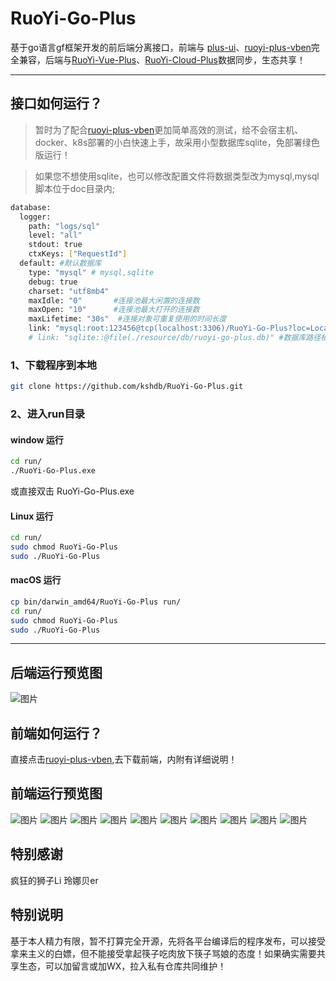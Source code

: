 # RuoYi-Go-Plus

基于go语言gf框架开发的前后端分离接口，前端与 [plus-ui](https://github.com/JavaLionLi/plus-ui)、[ruoyi-plus-vben](https://gitee.com/dapppp/ruoyi-plus-vben)完全兼容，后端与[RuoYi-Vue-Plus](https://github.com/dromara/RuoYi-Vue-Plus)、[RuoYi-Cloud-Plus](https://github.com/dromara/RuoYi-Cloud-Plus)数据同步，生态共享！

---


## 接口如何运行？

> 暂时为了配合[ruoyi-plus-vben]([ruoyi-plus-vben](https://gitee.com/dapppp/ruoyi-plus-vben))更加简单高效的测试，给不会宿主机、docker、k8s部署的小白快速上手，故采用小型数据库sqlite，免部署绿色版运行！

> 如果您不想使用sqlite，也可以修改配置文件将数据类型改为mysql,mysql脚本位于doc目录内;

```sh
database:
  logger:
    path: "logs/sql"
    level: "all"
    stdout: true
    ctxKeys: ["RequestId"]
  default: #默认数据库
    type: "mysql" # mysql,sqlite
    debug: true
    charset: "utf8mb4"
    maxIdle: "0"       #连接池最大闲置的连接数
    maxOpen: "10"      #连接池最大打开的连接数
    maxLifetime: "30s"  #连接对象可重复使用的时间长度
    link: "mysql:root:123456@tcp(localhost:3306)/RuoYi-Go-Plus?loc=Local&parseTime=true"
    # link: "sqlite::@file(./resource/db/ruoyi-go-plus.db)" #数据库路径根据自己的填写
```


### 1、下载程序到本地

```sh
git clone https://github.com/kshdb/RuoYi-Go-Plus.git
```



### 2、进入run目录

#### window 运行
```sh
cd run/
./RuoYi-Go-Plus.exe
```


或直接双击 RuoYi-Go-Plus.exe

#### Linux 运行

```sh
cd run/
sudo chmod RuoYi-Go-Plus
sudo ./RuoYi-Go-Plus
```

#### macOS 运行

```sh
cp bin/darwin_amd64/RuoYi-Go-Plus run/
cd run/
sudo chmod RuoYi-Go-Plus
sudo ./RuoYi-Go-Plus
```


---



## 后端运行预览图

![图片](./doc/images/api-1.png)




## 前端如何运行？
直接点击[ruoyi-plus-vben](https://gitee.com/dapppp/ruoyi-plus-vben),去下载前端，内附有详细说明！

## 前端运行预览图

![图片](./doc/images/web-1.png)
![图片](./doc/images/web-2.png)
![图片](./doc/images/web-3.png)
![图片](./doc/images/web-4.png)
![图片](./doc/images/web-5.png)
![图片](./doc/images/web-6.png)
![图片](./doc/images/web-7.png)
![图片](./doc/images/web-8.png)
![图片](./doc/images/web-9.png)
![图片](./doc/images/web-10.png)

## 特别感谢

疯狂的狮子Li   玲娜贝er

## 特别说明

基于本人精力有限，暂不打算完全开源，先将各平台编译后的程序发布，可以接受拿来主义的白嫖，但不能接受拿起筷子吃肉放下筷子骂娘的态度！如果确实需要共享生态，可以加留言或加WX，拉入私有仓库共同维护！
